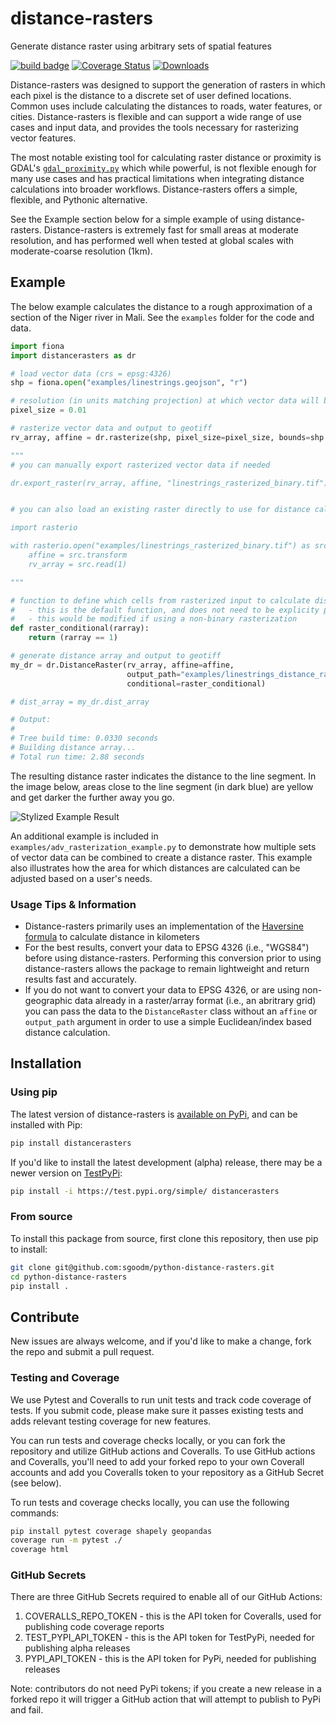# distance-rasters

Generate distance raster using arbitrary sets of spatial features

[![build badge](https://github.com/sgoodm/python-distance-rasters/actions/workflows/test-with-coverage.yml/badge.svg)](https://github.com/sgoodm/python-distance-rasters/actions/workflows/test-and-coverage.yml)
[![Coverage Status](https://coveralls.io/repos/github/sgoodm/python-distance-rasters/badge.svg)](https://coveralls.io/github/sgoodm/python-distance-rasters)
[![Downloads](https://static.pepy.tech/personalized-badge/distancerasters?period=total&units=international_system&left_color=lightgrey&right_color=brightgreen&left_text=Downloads)](https://pepy.tech/project/distancerasters)


Distance-rasters was designed to support the generation of rasters in which each pixel is the distance to a discrete set of user defined locations. Common uses include calculating the distances to roads, water features, or cities. Distance-rasters is flexible and can support a wide range of use cases and input data, and provides the tools necessary for rasterizing vector features.

The most notable existing tool for calculating raster distance or proximity is GDAL's [`gdal_proximity.py`](https://gdal.org/programs/gdal_proximity.html#gdal-proximity) which while powerful, is not flexible enough for many use cases and has practical limitations when integrating distance calculations into broader workflows. Distance-rasters offers a simple, flexible, and Pythonic alternative.

See the Example section below for a simple example of using distance-rasters. Distance-rasters is extremely fast for small areas at moderate resolution, and has performed well when tested at global scales with moderate-coarse resolution (1km).


## Example

The below example calculates the distance to a rough approximation of a section of the Niger river in Mali. See the `examples` folder for the code and data.

``` python
import fiona
import distancerasters as dr

# load vector data (crs = epsg:4326)
shp = fiona.open("examples/linestrings.geojson", "r")

# resolution (in units matching projection) at which vector data will be rasterized
pixel_size = 0.01

# rasterize vector data and output to geotiff
rv_array, affine = dr.rasterize(shp, pixel_size=pixel_size, bounds=shp.bounds, output="examples/linestrings_rasterized_binary.tif")

"""
# you can manually export rasterized vector data if needed

dr.export_raster(rv_array, affine, "linestrings_rasterized_binary.tif")


# you can also load an existing raster directly to use for distance calculations

import rasterio

with rasterio.open("examples/linestrings_rasterized_binary.tif") as src:
    affine = src.transform
    rv_array = src.read(1)

"""

# function to define which cells from rasterized input to calculate distance to
#   - this is the default function, and does not need to be explicity passed to class
#   - this would be modified if using a non-binary rasterization
def raster_conditional(rarray):
    return (rarray == 1)

# generate distance array and output to geotiff
my_dr = dr.DistanceRaster(rv_array, affine=affine,
                          output_path="examples/linestrings_distance_raster.tif",
                          conditional=raster_conditional)

# dist_array = my_dr.dist_array

# Output:
#
# Tree build time: 0.0330 seconds
# Building distance array...
# Total run time: 2.88 seconds
```

The resulting distance raster indicates the distance to the line segment. In the image below, areas close to the line segment (in dark blue) are yellow and get darker the further away you go.

![Stylized Example Result](https://github.com/sgoodm/python-distance-rasters/blob/master/examples/styled_example_result.png)

An additional example is included in  `examples/adv_rasterization_example.py` to demonstrate how multiple sets of vector data can be combined to create a distance raster. This example also illustrates how the area for which distances are calculated can be adjusted based on a user's needs.


### Usage Tips \& Information

- Distance-rasters primarily uses an implementation of the [Haversine formula](https://en.wikipedia.org/wiki/Haversine_formula) to calculate distance in kilometers
- For the best results, convert your data to EPSG 4326 (i.e., "WGS84") before using distance-rasters. Performing this conversion prior to using distance-rasters allows the package to remain lightweight and return results fast and accurately.
- If you do not want to convert your data to EPSG 4326, or are using non-geographic data already in a raster/array format (i.e., an abritrary grid) you can pass the data to the `DistanceRaster` class without an `affine` or `output_path` argument in order to use a simple Euclidean/index based distance calculation.


## Installation


### Using pip

The latest version of distance-rasters is [available on PyPi](https://pypi.org/project/distancerasters/), and can be installed with Pip:
```sh
pip install distancerasters
```

If you'd like to install the latest development (alpha) release, there may be a newer version on [TestPyPi](https://test.pypi.org/project/distancerasters/):
```sh
pip install -i https://test.pypi.org/simple/ distancerasters
```

### From source

To install this package from source, first clone this repository, then use pip to install:
```sh
git clone git@github.com:sgoodm/python-distance-rasters.git
cd python-distance-rasters
pip install .
```



## Contribute

New issues are always welcome, and if you'd like to make a change, fork the repo and submit a pull request.


### Testing and Coverage

We use Pytest and Coveralls to run unit tests and track code coverage of tests. If you submit code, please make sure it passes existing tests and adds relevant testing coverage for new features.

You can run tests and coverage checks locally, or you can fork the repository and utilize GitHub actions and Coveralls. To use GitHub actions and Coveralls, you'll need to add your forked repo to your own Coverall accounts and add you Coveralls token to your repository as a GitHub Secret (see below).


To run tests and coverage checks locally, you can use the following commands:
```sh
pip install pytest coverage shapely geopandas
coverage run -m pytest ./
coverage html
```

### GitHub Secrets

There are three GitHub Secrets required to enable all of our GitHub Actions:
1. COVERALLS_REPO_TOKEN - this is the API token for Coveralls, used for publishing code coverage reports
2. TEST_PYPI_API_TOKEN - this is the API token for TestPyPi, needed for publishing alpha releases
3. PYPI_API_TOKEN - this is the API token for PyPi, needed for publishing releases

Note: contributors do not need PyPi tokens; if you create a new release in a forked repo it will trigger a GitHub action that will attempt to publish to PyPi and fail.
